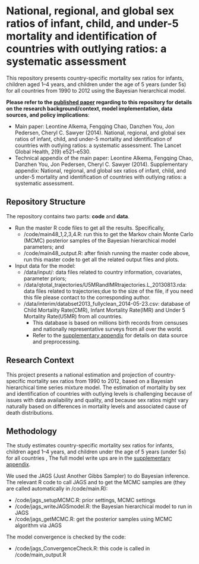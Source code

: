# National, regional, and global sex ratios of infant, child, and under-5 mortality and identification of countries with outlying ratios: a systematic assessment

This repository presents country-specific mortality sex ratios for infants, children aged 1–4 years, and children under the age of 5 years (under 5s) for all countries from 1990 to 2012 using the Bayesian hierarchical model. 

**Please refer to the [published paper](https://www.sciencedirect.com/science/article/pii/S2214109X14702803?via%3Dihub) regarding to this repository for details on the research background/context, model implementation, data sources, and policy implications**:

* Main paper: Leontine Alkema, Fengqing Chao, Danzhen You, Jon Pedersen, Cheryl C. Sawyer (2014). National, regional, and global sex ratios of infant, child, and under-5 mortality and identification of countries with outlying ratios: a systematic assessment. The Lancet Global Health, 2(9) e521–e530.
* Technical appendix of the main paper: Leontine Alkema, Fengqing Chao, Danzhen You, Jon Pedersen, Cheryl C. Sawyer (2014). Supplementary appendix: National, regional, and global sex ratios of infant, child, and under-5 mortality and identification of countries with outlying ratios: a systematic assessment.

## Repository Structure
The repository contains two parts: **code** and **data**. 

* Run the master R code files to get all the results. Specifically,
    - /code/main48_1,2,3,4.R: run this to get the Markov chain Monte Carlo (MCMC) posterior samples of the Bayesian hierarchical model parameters; and
    - /code/main48_output.R: after finish running the master code above, run this master code to get all the related output files and plots.
* Input data for the model: 
    - /data/input/: data files related to country information, covariates, parameter priors;
    - /data/qtotal_trajectories/U5MRandIMRtrajectories.L_20130813.rda: data files related to trajectories;due to the size of the file, if you need this file please contact to the corresponding author.
    - /data/interim/databset2013_fullyclean_2014-05-23.csv: database of Child Mortality Rate(CMR), Infant Mortality Rate(IMR) and Under 5 Mortality Rate(U5MR) from all countries.
        - This database is based on millions birth records from censuses and nationally representative surveys from all over the world.
        - Refer to the [supplementary appendix](https://www.thelancet.com/cms/10.1016/S2214-109X%2814%2970280-3/attachment/f8888b19-ce87-4f68-8eba-8ccb90976b8f/mmc1.pdf) for details on data source and preprocessing.


## Research Context

This project presents a national estimation and projection of country-specific mortality sex ratios from 1990 to 2012, based on a Bayesian hierarchical time series mixture model. The estimation of mortality by sex and identification of countries with outlying levels is challenging because of issues with data availability and quality, and because sex ratios might vary naturally based on differences in mortality levels and associated cause of death distributions. 

<!-- Our results highlight the distinct spatial dynamics of sex selection, showing elevated SRBs in the northern regions such as the Red River Delta, while SRBs remain close to natural levels in the southern provinces. We identify the onset, stabilization, and projected turnaround phases of SRB transitions, linking these temporal patterns to demographic, cultural, and policy factors. In doing so, we contribute the first set of regional-level SRB projections for Vietnam and provide an open-source framework for reproducible, fine-grained demographic modeling in contexts of gender bias.

We release the full model specification, data harmonization pipeline, and scripts for model estimation and projection. This work is intended to inform both researchers and policymakers on the local dynamics of sex imbalances at birth, and to support evidence-based interventions aimed at reducing gender bias and its demographic consequences.
 --> 

## Methodology

The study estimates country-specific mortality sex ratios for infants, children aged 1–4 years, and children under the age of 5 years (under 5s) for all countries , The full model write ups are in the [supplementary appendix](https://www.thelancet.com/cms/10.1016/S2214-109X%2814%2970280-3/attachment/f8888b19-ce87-4f68-8eba-8ccb90976b8f/mmc1.pdf).

We used the JAGS (Just Another Gibbs Sampler) to do Bayesian inference. The relevant R code to call JAGS and to get the MCMC samples are (they are called automatically in /code/main.R):
* /code/jags_setupMCMC.R: prior settings, MCMC settings
* /code/jags_writeJAGSmodel.R: the Bayesian hierarchical model to run in JAGS
* /code/jags_getMCMC.R: get the posterior samples using MCMC algorithm via JAGS

The model convergence is checked by the code:
* /code/jags_ConvergenceCheck.R: this code is called in /code/main_output.R
